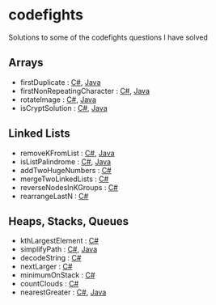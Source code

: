 # codefights
Solutions to some of the codefights questions I have solved

Arrays
------
* firstDuplicate : [C#](https://github.com/mbaldini/codefights/blob/master/firstDuplicate.cs), [Java](https://github.com/mbaldini/codefights/blob/master/firstDuplicate.java)
* firstNonRepeatingCharacter : [C#](https://github.com/mbaldini/codefights/blob/master/firstNonRepeatingCharacter.cs), [Java](https://github.com/mbaldini/codefights/blob/master/firstNonRepeatingCharacter.java)
* rotateImage : [C#](https://github.com/mbaldini/codefights/blob/master/rotateImage.cs), [Java](https://github.com/mbaldini/codefights/blob/master/rotateImage.java)
* isCryptSolution : [C#](https://github.com/mbaldini/codefights/blob/master/isCryptSolution.cs), [Java](https://github.com/mbaldini/codefights/blob/master/isCryptSolution.java)

Linked Lists
------------
* removeKFromList : [C#](https://github.com/mbaldini/codefights/blob/master/removeKFromList.cs), [Java](https://github.com/mbaldini/codefights/blob/master/removeKFromList.java)
* isListPalindrome : [C#](https://github.com/mbaldini/codefights/blob/master/isListPalindrome.cs), [Java](https://github.com/mbaldini/codefights/blob/master/isListPalindrome.java)
* addTwoHugeNumbers : [C#](https://github.com/mbaldini/codefights/blob/master/addTwoHugeNumbers.cs)
* mergeTwoLinkedLists : [C#](https://github.com/mbaldini/codefights/blob/master/mergeTwoLinkedLists.cs)
* reverseNodesInKGroups : [C#](https://github.com/mbaldini/codefights/blob/master/reverseNodesInKGroups.cs)
* rearrangeLastN : [C#](https://github.com/mbaldini/codefights/blob/master/rearrangeLastN.cs)


Heaps, Stacks, Queues
---------------------

* kthLargestElement : [C#](https://github.com/mbaldini/codefights/blob/master/kthLargestElement.cs)
* simplifyPath : [C#](https://github.com/mbaldini/codefights/blob/master/simplifyPath.cs), [Java](https://github.com/mbaldini/codefights/blob/master/simplyPath.java)
* decodeString : [C#](https://github.com/mbaldini/codefights/blob/master/decodeString.cs)
* nextLarger : [C#](https://github.com/mbaldini/codefights/blob/master/nextLarger.cs)
* minimumOnStack : [C#](https://github.com/mbaldini/codefights/blob/master/minimumOnStack.cs)
* countClouds : [C#](https://github.com/mbaldini/codefights/blob/master/countClouds.cs)
* nearestGreater : [C#](https://github.com/mbaldini/codefights/blob/master/nearestGreater.cs), [Java](https://github.com/mbaldini/codefights/blob/master/nearestGreater.java)

